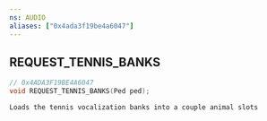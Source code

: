 ```yaml
---
ns: AUDIO
aliases: ["0x4ada3f19be4a6047"]
---
```

## REQUEST_TENNIS_BANKS

```c
// 0x4ADA3F19BE4A6047
void REQUEST_TENNIS_BANKS(Ped ped);
```

```
Loads the tennis vocalization banks into a couple animal slots
```
